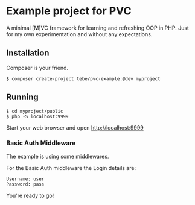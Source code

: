 # Example project for PVC

A minimal [M]VC framework for learning and refreshing OOP in PHP. 
Just for my own experimentation and without any expectations.

## Installation

Composer is your friend.

    $ composer create-project tebe/pvc-example:@dev myproject

## Running

    $ cd myproject/public
    $ php -S localhost:9999

Start your web browser and open <http://localhost:9999>

### Basic Auth Middleware

The example is using some middlewares.

For the Basic Auth middleware the Login details are:

    Username: user
    Password: pass 

You're ready to go!
